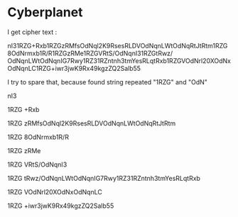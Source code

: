 # Cyberplanet

I get cipher text :

nI31RZG+Rxb1RZGzRMfsOdNql2K9RsesRLDVOdNqnLWtOdNqRtJtRtm1RZG8OdNrmxb1R/R1RZGzRMe1RZGVRtS/OdNqnI31RZGtRwz/
OdNqnLWtOdNqnIG7Rwy1RZ31RZntnh3tmYesRLqtRxb1RZGVOdNrl20XOdNxOdNqnLC1RZG+iwr3jwK9Rx49kgzZQ2Salb55

I try to spare that, because found string repeated "1RZG" and "OdN"

nI3

1RZG
+Rxb

1RZG
zRMfsOdNql2K9RsesRLDVOdNqnLWtOdNqRtJtRtm

1RZG
8OdNrmxb1R/R

1RZG
zRMe

1RZG
VRtS/OdNqnI3

1RZG
tRwz/OdNqnLWtOdNqnIG7Rwy1RZ31RZntnh3tmYesRLqtRxb

1RZG
VOdNrl20XOdNxOdNqnLC

1RZG
+iwr3jwK9Rx49kgzZQ2Salb55

